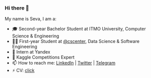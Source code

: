 ### Hi there 👋

My name is Seva, I am a:

- 🎓 Second-year Bachelor Student at ITMO University, Computer Science & Engineering
- 👨‍💻 First-year Student at [@cscenter](https://github.com/cscenter), Data Science & Software Engineering
- 🔭 Intern at Yandex
- 🏅 Kaggle Competitions Expert
- 📫 How to reach me: [LinkedIn](https://www.linkedin.com/in/sevakon) | [Twitter](https://twitter.com/sevakonyakhin) | [Telegram](https://t.me/sevakon)
- ⚡ CV: [click](https://drive.google.com/file/d/1_hJHHMCfYR5pD2g368_fOHL0Yfa_utVV/view)



<!--
**sevakon/sevakon** is a ✨ _special_ ✨ repository because its `README.md` (this file) appears on your GitHub profile.

Here are some ideas to get you started:

- 🔭 I’m currently working on ...
- 🌱 I’m currently learning ...
- 👯 I’m looking to collaborate on ...
- 🤔 I’m looking for help with ...
- 💬 Ask me about ...
- 📫 How to reach me: ...
- 😄 Pronouns: ...
- ⚡ Fun fact: ...
-->
